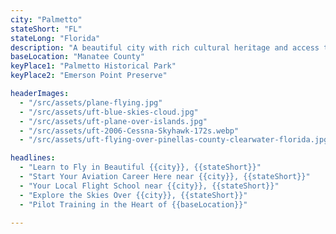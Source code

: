 ```yaml
---
city: "Palmetto"
stateShort: "FL"
stateLong: "Florida"
description: "A beautiful city with rich cultural heritage and access to coastal attractions."
baseLocation: "Manatee County"
keyPlace1: "Palmetto Historical Park"
keyPlace2: "Emerson Point Preserve"

headerImages:
  - "/src/assets/plane-flying.jpg"
  - "/src/assets/uft-blue-skies-cloud.jpg"
  - "/src/assets/uft-plane-over-islands.jpg"
  - "/src/assets/uft-2006-Cessna-Skyhawk-172s.webp"
  - "/src/assets/uft-flying-over-pinellas-county-clearwater-florida.jpg"

headlines:
  - "Learn to Fly in Beautiful {{city}}, {{stateShort}}"
  - "Start Your Aviation Career Here near {{city}}, {{stateShort}}"
  - "Your Local Flight School near {{city}}, {{stateShort}}"
  - "Explore the Skies Over {{city}}, {{stateShort}}"
  - "Pilot Training in the Heart of {{baseLocation}}"

---
```

